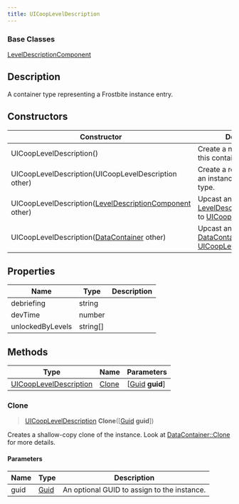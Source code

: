 ```yaml
---
title: UICoopLevelDescription
---
```

### Base Classes

[LevelDescriptionComponent](/vext/ref/fb/leveldescriptioncomponent/)

## Description

A container type representing a Frostbite instance entry.

## Constructors

| Constructor                                                                          | Description                                                                                                                            |
| ------------------------------------------------------------------------------------ | -------------------------------------------------------------------------------------------------------------------------------------- |
| UICoopLevelDescription()                                                             | Create a new instance of this container type.                                                                                          |
| UICoopLevelDescription(UICoopLevelDescription other)                                 | Create a reference copy of an instance of the same type.                                                                               |
| UICoopLevelDescription([LevelDescriptionComponent](/vext/ref/fb/leveldescriptioncomponent/) other) | Upcast an instance of type [LevelDescriptionComponent](/vext/ref/fb/leveldescriptioncomponent/) to [UICoopLevelDescription](/vext/ref/fb/uicoopleveldescription/). |
| UICoopLevelDescription([DataContainer](/vext/ref/shared/class/datacontainer) other)    | Upcast an instance of type [DataContainer](/vext/ref/shared/class/datacontainer) to [UICoopLevelDescription](/vext/ref/fb/uicoopleveldescription/).    |

## Properties

| Name             | Type       | Description |
| ---------------- | ---------- | ----------- |
| debriefing       | string     |             |
| devTime          | number     |             |
| unlockedByLevels | string\[\] |             |

## Methods

| Type                                             | Name            | Parameters                                     |
| ------------------------------------------------ | --------------- | ---------------------------------------------- |
| [UICoopLevelDescription](/vext/ref/fb/uicoopleveldescription/) | [Clone](#clone) | \[[Guid](/vext/ref/shared/class/guid) **guid**\] |

### Clone

> [UICoopLevelDescription](/vext/ref/fb/uicoopleveldescription/) **Clone**(\[[Guid](/vext/ref/shared/class/guid) **guid**\])

Creates a shallow-copy clone of the instance. Look at [DataContainer::Clone](/vext/ref/shared/class/datacontainer#clone) for more details.

#### Parameters

| Name | Type         | Description                                 |
| ---- | ------------ | ------------------------------------------- |
| guid | [Guid](/vext/ref/shared/class/guid/) | An optional GUID to assign to the instance. |
